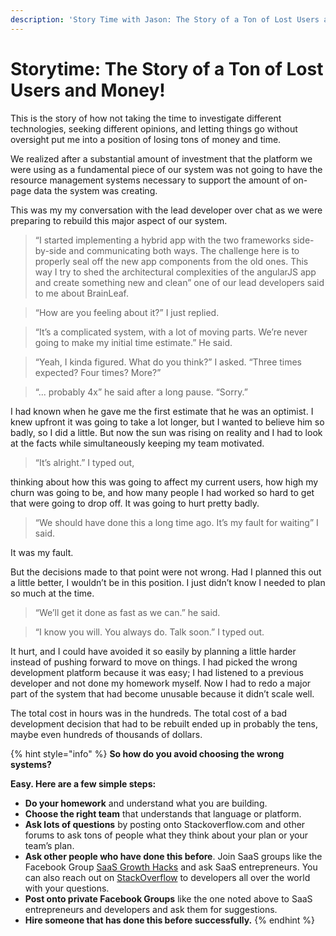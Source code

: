```yaml
---
description: 'Story Time with Jason: The Story of a Ton of Lost Users and Money!'
---
```


# Storytime: The Story of a Ton of Lost Users and Money!

This is the story of how not taking the time to investigate different technologies, seeking different opinions, and letting things go without oversight put me into a position of losing tons of money and time.

We realized after a substantial amount of investment that the platform we were using as a fundamental piece of our system was not going to have the resource management systems necessary to support the amount of on-page data the system was creating. 

This was my my conversation with the lead developer over chat as we were preparing to rebuild this major aspect of our system.

> “I started implementing a hybrid app with the two frameworks side-by-side and communicating both ways. The challenge here is to properly seal off the new app components from the old ones. This way I try to shed the architectural complexities of the angularJS app and create something new and clean” one of our lead developers said to me about BrainLeaf.

> “How are you feeling about it?” I just replied.

> “It’s a complicated system, with a lot of moving parts. We’re never going to make my initial time estimate.” He said.

> “Yeah, I kinda figured. What do you think?” I asked. “Three times expected? Four times? More?”

> “... probably 4x” he said after a long pause. “Sorry.”

I had known when he gave me the first estimate that he was an optimist. I knew upfront it was going to take a lot longer, but I wanted to believe him so badly, so I did a little. But now the sun was rising on reality and I had to look at the facts while simultaneously keeping my team motivated.

> “It’s alright.” I typed out,

thinking about how this was going to affect my current users, how high my churn was going to be, and how many people I had worked so hard to get that were going to drop off. It was going to hurt pretty badly. 

> “We should have done this a long time ago. It’s my fault for waiting” I said.

It was my fault. 

But the decisions made to that point were not wrong. Had I planned this out a little better, I wouldn’t be in this position. I just didn’t know I needed to plan so much at the time.

> “We’ll get it done as fast as we can.” he said.

> “I know you will. You always do. Talk soon.” I typed out.

It hurt, and I could have avoided it so easily by planning a little harder instead of pushing forward to move on things. I had picked the wrong development platform because it was easy; I had listened to a previous developer and not done my homework myself. Now I had to redo a major part of the system that had become unusable because it didn’t scale well.

The total cost in hours was in the hundreds. The total cost of a bad development decision that had to be rebuilt ended up in probably the tens, maybe even hundreds of thousands of dollars.

{% hint style="info" %}
**So how do you avoid choosing the wrong systems?**

 **Easy. Here are a few simple steps:**

* **Do your homework** and understand what you are building.
* **Choose the right team** that understands that language or platform.
* **Ask lots of questions** by posting onto Stackoverflow.com and other forums to ask tons of people what they think about your plan or your team’s plan.
* **Ask other people who have done this before**. Join SaaS groups like the Facebook Group [SaaS Growth Hacks](https://www.facebook.com/groups/SaaSgrowthhacking/) and ask SaaS entrepreneurs. You can also reach out on [StackOverflow](https://stackoverflow.com/) to developers all over the world with your questions.
* **Post onto private Facebook Groups** like the one noted above to SaaS entrepreneurs and developers and ask them for suggestions.
* **Hire someone that has done this before successfully.**
{% endhint %}

 

